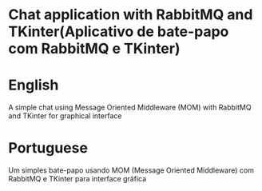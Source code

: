 # Chat application with RabbitMQ and TKinter(Aplicativo de bate-papo com RabbitMQ e TKinter)

# English
A simple chat using Message Oriented Middleware (MOM) with RabbitMQ and TKinter for graphical interface

# Portuguese
Um simples bate-papo usando MOM (Message Oriented Middleware) com RabbitMQ e TKinter para interface gráfica 

